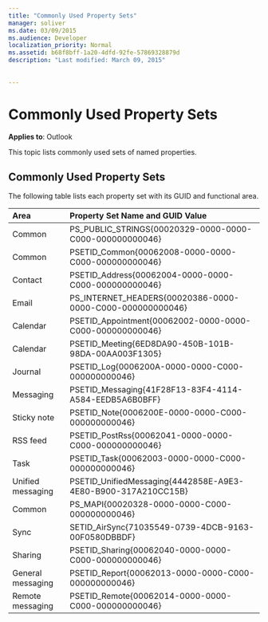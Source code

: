 ```yaml
---
title: "Commonly Used Property Sets"
manager: soliver
ms.date: 03/09/2015
ms.audience: Developer
localization_priority: Normal
ms.assetid: b68f8bff-1a20-4dfd-92fe-57869328879d
description: "Last modified: March 09, 2015"
 
 
---
```


# Commonly Used Property Sets

  
  
**Applies to**: Outlook 
  
This topic lists commonly used sets of named properties.
  
## Commonly Used Property Sets

The following table lists each property set with its GUID and functional area.
  
|**Area**|**Property Set Name and GUID Value**|
|:-----|:-----|
|Common  <br/> |PS_PUBLIC_STRINGS{00020329-0000-0000-C000-000000000046}  <br/> |
|Common  <br/> |PSETID_Common{00062008-0000-0000-C000-000000000046}  <br/> |
|Contact  <br/> |PSETID_Address{00062004-0000-0000-C000-000000000046}  <br/> |
|Email  <br/> |PS_INTERNET_HEADERS{00020386-0000-0000-C000-000000000046}  <br/> |
|Calendar  <br/> |PSETID_Appointment{00062002-0000-0000-C000-000000000046}  <br/> |
|Calendar  <br/> |PSETID_Meeting{6ED8DA90-450B-101B-98DA-00AA003F1305}  <br/> |
|Journal  <br/> |PSETID_Log{0006200A-0000-0000-C000-000000000046}  <br/> |
|Messaging  <br/> |PSETID_Messaging{41F28F13-83F4-4114-A584-EEDB5A6B0BFF}  <br/> |
|Sticky note  <br/> |PSETID_Note{0006200E-0000-0000-C000-000000000046}  <br/> |
|RSS feed  <br/> |PSETID_PostRss{00062041-0000-0000-C000-000000000046}  <br/> |
|Task  <br/> |PSETID_Task{00062003-0000-0000-C000-000000000046}  <br/> |
|Unified messaging  <br/> |PSETID_UnifiedMessaging{4442858E-A9E3-4E80-B900-317A210CC15B}  <br/> |
|Common  <br/> |PS_MAPI{00020328-0000-0000-C000-000000000046}  <br/> |
|Sync  <br/> |SETID_AirSync{71035549-0739-4DCB-9163-00F0580DBBDF}  <br/> |
|Sharing  <br/> |PSETID_Sharing{00062040-0000-0000-C000-000000000046}  <br/> |
|General messaging  <br/> |PSETID_Report{00062013-0000-0000-C000-000000000046}  <br/> |
|Remote messaging  <br/> |PSETID_Remote{00062014-0000-0000-C000-000000000046}  <br/> |
   

